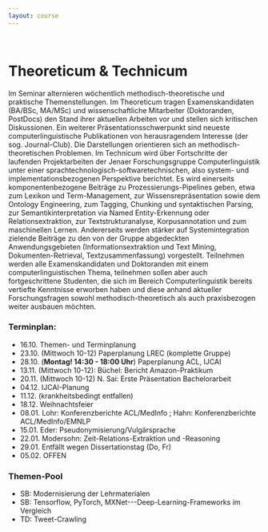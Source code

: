 ```yaml
---
layout: course
---
```


<br>

# Theoreticum & Technicum
Im Seminar alternieren wöchentlich methodisch-theoretische und praktische Themenstellungen. Im Theoreticum tragen Examenskandidaten (BA/BSc, MA/MSc) und wissenschaftliche Mitarbeiter (Doktoranden, PostDocs) den Stand ihrer aktuellen Arbeiten vor und stellen sich kritischen Diskussionen. Ein weiterer Präsentationsschwerpunkt sind neueste computerlinguistische Publikationen von herausragendem Interesse (der sog. Journal-Club). Die Darstellungen orientieren sich an methodisch-theoretischen Problemen.
Im Technicum wird über Fortschritte der laufenden Projektarbeiten der Jenaer Forschungsgruppe Computerlinguistik unter einer sprachtechnologisch-softwaretechnischen, also system- und implementationsbezogenen Perspektive berichtet. Es wird einerseits komponentenbezogene Beiträge zu Prozessierungs-Pipelines geben, etwa zum Lexikon und Term-Management, zur Wissensrepräsentation sowie dem Ontology Engineering, zum Tagging, Chunking und syntaktischen Parsing, zur Semantikinterpretation via Named Entity-Erkennung oder Relationsextraktion, zur Textstrukturanalyse, Korpusannotation und zum maschinellen Lernen. Andererseits werden stärker auf Systemintegration zielende Beiträge zu den von der Gruppe abgedeckten Anwendungsgebieten (Informationsextraktion und Text Mining, Dokumenten-Retrieval, Textzusammenfassung) vorgestellt.
Teilnehmen werden alle Examenskandidaten und Doktoranden mit einem computerlinguistischen Thema, teilnehmen sollen aber auch fortgeschrittene Studenten, die sich im Bereich Computerlinguistik bereits vertiefte Kenntnisse erworben haben und diese anhand aktueller Forschungsfragen sowohl methodisch-theoretisch als auch praxisbezogen weiter ausbauen möchten.

### Terminplan:

* 16.10. Themen- und Terminplanung
* 23.10. (Mittwoch 10-12) Paperplanung LREC (komplette Gruppe)
* 28.10. (**Montag! 14:30 - 18:00 Uhr**)  Paperplanung ACL, IJCAI
* 13.11. (Mittwoch 10-12): Büchel: Bericht Amazon-Praktikum
* 20.11. (Mittwoch 10-12) N. Sai: Erste Präsentation Bachelorarbeit
* 04.12. IJCAI-Planung
* 11.12. (krankheitsbedingt entfallen)
* 18.12. Weihnachtsfeier
* 08.01. Lohr: Konferenzberichte ACL/MedInfo ; Hahn: Konferenzberichte ACL/MedInfo/EMNLP
* 15.01. Eder: Pseudonymisierung/Vulgärsprache
* 22.01. Modersohn: Zeit-Relations-Extraktion und -Reasoning
* 29.01. Entfällt wegen Dissertationstag (Do, Fr)
* 05.02. OFFEN


### Themen-Pool
* SB: Modernisierung der Lehrmaterialen
* SB: Tensorflow, PyTorch, MXNet---Deep-Learning-Frameworks im Vergleich
* TD: Tweet-Crawling

